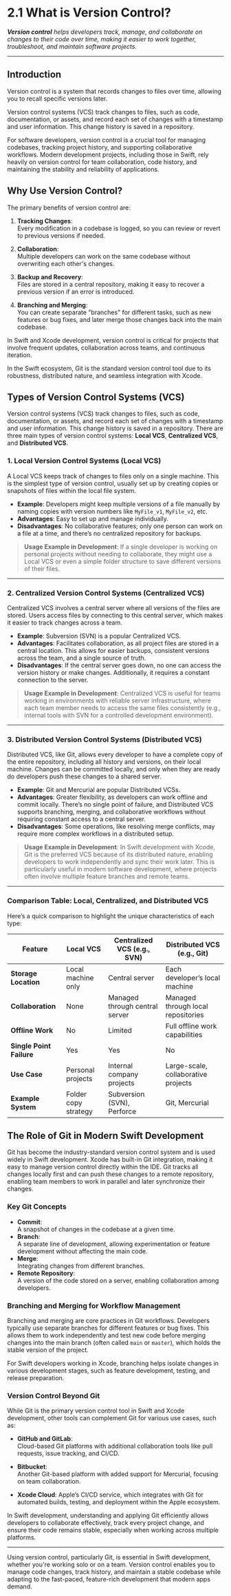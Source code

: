 # 2.1 What is Version Control?

_**Version control** helps developers track, manage, 
and collaborate on changes to their code over time, 
making it easier to work together, troubleshoot, and maintain software projects._

---

## Introduction

Version control is a system that records changes to files over time, 
allowing you to recall specific versions later. 

Version control systems (VCS) track changes to files, 
such as code, documentation, or assets, 
and record each set of changes with a timestamp and user information. 
This change history is saved in a repository. 

For software developers, version control is a crucial tool for managing codebases, 
tracking project history, and supporting collaborative workflows. 
Modern development projects, including those in Swift, 
rely heavily on version control for team collaboration, 
code history, and maintaining the stability and reliability of applications.

## Why Use Version Control?

The primary benefits of version control are:

1. **Tracking Changes**:  
    Every modification in a codebase is logged, 
    so you can review or revert to previous versions if needed.

2. **Collaboration**:  
    Multiple developers can work on the same codebase 
    without overwriting each other's changes.

3. **Backup and Recovery**:  
    Files are stored in a central repository, 
    making it easy to recover a previous version if an error is introduced.

4. **Branching and Merging**:  
    You can create separate "branches" for different tasks, 
    such as new features or bug fixes, and later merge those changes 
    back into the main codebase.

In Swift and Xcode development, 
version control is critical for projects that involve frequent updates, 
collaboration across teams, and continuous iteration.

In the Swift ecosystem, Git is the standard version control tool due to its robustness,
distributed nature, and seamless integration with Xcode.

## Types of Version Control Systems (VCS)

Version control systems (VCS) track changes to files, 
such as code, documentation, or assets, 
and record each set of changes with a timestamp and user information. 
This change history is saved in a repository. 
There are three main types of version control systems: 
**Local VCS**, **Centralized VCS**, and **Distributed VCS**.

### 1. Local Version Control Systems (Local VCS)

A Local VCS keeps track of changes to files only on a single machine. This is the simplest type of version control, usually set up by creating copies or snapshots of files within the local file system.

- **Example**: Developers might keep multiple versions of a file manually by naming copies with version numbers like `MyFile_v1`, `MyFile_v2`, etc.
- **Advantages**: Easy to set up and manage individually.
- **Disadvantages**: No collaborative features; only one person can work on a file at a time, and there’s no centralized repository for backups.

> **Usage Example in Development**: If a single developer is working on personal projects without needing to collaborate, they might use a Local VCS or even a simple folder structure to save different versions of their files.

---

### 2. Centralized Version Control Systems (Centralized VCS)

Centralized VCS involves a central server where all versions of the files are stored. Users access files by connecting to this central server, which makes it easier to track changes across a team.

- **Example**: Subversion (SVN) is a popular Centralized VCS.
- **Advantages**: Facilitates collaboration, as all project files are stored in a central location. This allows for easier backups, consistent versions across the team, and a single source of truth.
- **Disadvantages**: If the central server goes down, no one can access the version history or make changes. Additionally, it requires a constant connection to the server.

> **Usage Example in Development**: Centralized VCS is useful for teams working in environments with reliable server infrastructure, where each team member needs to access the same files consistently (e.g., internal tools with SVN for a controlled development environment).

---

### 3. Distributed Version Control Systems (Distributed VCS)

Distributed VCS, like Git, allows every developer to have a complete copy of the entire repository, including all history and versions, on their local machine. Changes can be committed locally, and only when they are ready do developers push these changes to a shared server.

- **Example**: Git and Mercurial are popular Distributed VCSs.
- **Advantages**: Greater flexibility, as developers can work offline and commit locally. There’s no single point of failure, and Distributed VCS supports branching, merging, and collaborative workflows without requiring constant access to a central server.
- **Disadvantages**: Some operations, like resolving merge conflicts, may require more complex workflows in a distributed setup.

> **Usage Example in Development**: In Swift development with Xcode, Git is the preferred VCS because of its distributed nature, enabling developers to work independently and sync their work later. This is particularly useful in modern software development, where projects often involve multiple feature branches and remote teams.

---

### Comparison Table: Local, Centralized, and Distributed VCS

Here’s a quick comparison to highlight the unique characteristics of each type:

| Feature               | Local VCS                  | Centralized VCS (e.g., SVN)           | Distributed VCS (e.g., Git)          |
|-----------------------|----------------------------|---------------------------------------|--------------------------------------|
| **Storage Location**  | Local machine only         | Central server                         | Each developer’s local machine       |
| **Collaboration**     | None                       | Managed through central server        | Managed through local repositories   |
| **Offline Work**      | No                         | Limited                               | Full offline work capabilities       |
| **Single Point Failure** | Yes                    | Yes                                    | No                                   |
| **Use Case**          | Personal projects          | Internal company projects             | Large-scale, collaborative projects  |
| **Example System**    | Folder copy strategy       | Subversion (SVN), Perforce            | Git, Mercurial                       |


## The Role of Git in Modern Swift Development

Git has become the industry-standard version control system 
and is used widely in Swift development. 
Xcode has built-in Git integration, 
making it easy to manage version control directly within the IDE. 
Git tracks all changes locally first and can push these changes to a remote repository,
enabling team members to work in parallel and later synchronize their changes.

### Key Git Concepts

- **Commit**:  
    A snapshot of changes in the codebase at a given time.
- **Branch**:  
    A separate line of development, 
    allowing experimentation or feature development without affecting the main code.
- **Merge**:  
    Integrating changes from different branches.
- **Remote Repository**:  
    A version of the code stored on a server, enabling collaboration among developers.

### Branching and Merging for Workflow Management

Branching and merging are core practices in Git workflows. 
Developers typically use separate branches for different features or bug fixes. 
This allows them to work independently and test new code 
before merging changes into the main branch (often called `main` or `master`), 
which holds the stable version of the project.

For Swift developers working in Xcode, 
branching helps isolate changes in various development stages, 
such as feature development, testing, and release preparation.

### Version Control Beyond Git

While Git is the primary version control tool in Swift and Xcode development, 
other tools can complement Git for various use cases, such as:

- **GitHub and GitLab**:  
    Cloud-based Git platforms with additional collaboration tools 
    like pull requests, issue tracking, and CI/CD.

- **Bitbucket**:  
    Another Git-based platform with added support for Mercurial, 
    focusing on team collaboration.

- **Xcode Cloud**: 
    Apple’s CI/CD service, which integrates with Git for automated builds, 
    testing, and deployment within the Apple ecosystem.

In Swift development, understanding and applying Git efficiently 
allows developers to collaborate effectively, track every project change, 
and ensure their code remains stable, especially when working across multiple platforms.

---

Using version control, particularly Git, is essential in Swift development, 
whether you're working solo or on a team. 
Version control enables you to manage code changes, track history, 
and maintain a stable codebase while adapting to the fast-paced, 
feature-rich development that modern apps demand.
